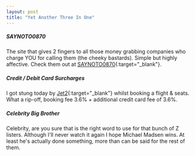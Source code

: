 ```yaml
---
layout: post
title: "Yet Another Three In One"
---
```


##### SAYNOTO0870

The site that gives 2 fingers to all those money grabbing companies who charge YOU for calling them (the cheeky bastards). Simple but highly affective. Check them out at 
[SAYNOTO0870](http://www.saynoto0870.com){:target="_blank"}.

##### Credit / Debit Card Surcharges

I got stung today by [Jet2](http://www.jet2.com){:target="_blank"} whilst booking a flight & seats. What a rip-off, booking fee 3.6% + additional credit card fee of 3.6%.

##### Celebrity Big Brother

Celebrity, are you sure that is the right word to use for that bunch of Z listers. Although I'll never watch it again I hope Michael Madsen wins. At least he's actually 
done something, more than can be said for the rest of them.